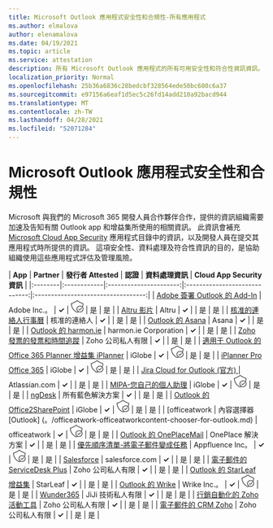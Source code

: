 ```yaml
---
title: Microsoft Outlook 應用程式安全性和合規性-所有應用程式
ms.author: elmalova
author: elenamalova
ms.date: 04/19/2021
ms.topic: article
ms.service: attestation
description: 所有 Microsoft Outlook 應用程式的所有可用安全性和符合性資訊資訊。
localization_priority: Normal
ms.openlocfilehash: 25b36a6836c28bedcbf328564ede50bc680c6a37
ms.sourcegitcommit: e97156a6eaf1d5ec5c26fd14add210a92bacd944
ms.translationtype: MT
ms.contentlocale: zh-TW
ms.lasthandoff: 04/28/2021
ms.locfileid: "52071284"
---
```

# <a name="microsoft-outlook-app-security-and-compliance"></a>Microsoft Outlook 應用程式安全性和合規性

Microsoft 與我們的 Microsoft 365 開發人員合作夥伴合作，提供的資訊組織需要加速及告知有關 Outlook app 和增益集所使用的相關資訊。 此資訊會補充 [Microsoft Cloud App Security](https://www.microsoft.com/en-us/enterprise-mobility-security/cloud-app-security) 應用程式目錄中的資訊，以及開發人員在提交其應用程式時所提供的資訊。 這項安全性、資料處理及符合性資訊的目的，是協助組織使用這些應用程式評估及管理風險。

| **App** | **Partner** | **發行者 Attested** | **認證** | **資料處理資訊** | **Cloud App Security 資訊** |
|:--------|:------------|:----------------------:|:-----------------------------:|:----------------------------------:|
| [Adobe 簽署 Outlook 的 Add-In](./adobe-inc-sign-add-in-for-outlook.md) | Adobe Inc.。 | **✓** | <img alt="Certified application badge" src="../media/certified-badge.png" height="25" width="25" /> | 是 | 是 |
| [Altru 影片](./altru-videos.md) | Altru | **✓** |  | 是 | 是 |
| [核准的連絡人行事曆](./approved-contact-calendars.md) | 核准的連絡人 | **✓** |  | 是 | 是 |
| [Outlook 的 Asana](./asana-for-outlook.md) | Asana | **✓** |  | 是 | 是 |
| [Outlook 的 harmon.ie](./harmonie-corporation-for-outlook.md) | harmon.ie Corporation | **✓** |  | 是 | 是 |
| [Zoho 發票的發票和時間追蹤](./zoho-corporation-private-limited-invoice-and-time-tracking.md) | Zoho 公司私人有限 | **✓** |  | 是 | 是 |
| [適用于 Outlook 的 Office 365 Planner 增益集 iPlanner](./iglobe-iplanner-office-365-planner-add-in-for-outlook.md) | iGlobe | **✓** | <img alt="Certified application badge" src="../media/certified-badge.png" height="25" width="25" /> | 是 | 是 |
| [iPlanner Pro Office 365](./iglobe-iplanner-pro-office-365.md) | iGlobe | **✓** | <img alt="Certified application badge" src="../media/certified-badge.png" height="25" width="25" /> | 是 | 是 |
| [Jira Cloud for Outlook (官方) ](./atlassiancom-jira-cloud-for-outlook-official.md) | Atlassian.com | **✓** |  | 是 | 是 |
| [MIPA-您自己的個人助理](./iglobe-mipa-your-own-personal-assistant.md) | iGlobe | **✓** | <img alt="Certified application badge" src="../media/certified-badge.png" height="25" width="25" /> | 是 | 是 |
| [ngDesk](./all-blue-solutions-ngdesk.md) | 所有藍色解決方案 | **✓** |  | 是 | 是 |
| [Outlook 的 Office2SharePoint](./iglobe-office2sharepoint-for-outlook.md) | iGlobe | **✓** | <img alt="Certified application badge" src="../media/certified-badge.png" height="25" width="25" /> | 是 | 是 |
| [officeatwork | 內容選擇器 [Outlook] (。/officeatwork-officeatworkcontent-chooser-for-outlook.md)  | officeatwork | **✓** | <img alt="Certified application badge" src="../media/certified-badge.png" height="25" width="25" /> | 是 | 是 |
| [Outlook 的 OnePlaceMail](./oneplace-solutions-oneplacemail-for-outlook.md) | OnePlace 解決方案 | **✓** |  | 是 | 是 |
| [優先順序清單-將電子郵件變成任務](./appfluence-inc-priority-matrix-turn-emails-into-tasks.md) | Appfluence Inc。 | **✓** | <img alt="Certified application badge" src="../media/certified-badge.png" height="25" width="25" /> | 是 | 是 |
| [Salesforce](./salesforcecom-salesforce.md) | salesforce.com | **✓** |  | 是 | 是 |
| [電子郵件的 ServiceDesk Plus](./zoho-corporation-private-limited-servicedesk-plus-for-email.md) | Zoho 公司私人有限 | **✓** |  | 是 | 是 |
| [Outlook 的 StarLeaf 增益集](./starleaf-add-in-for-outlook.md) | StarLeaf | **✓** |  | 是 | 是 |
| [Outlook 的 Wrike](./wrike-inc-for-outlook.md) | Wrike Inc.。 | **✓** | <img alt="Certified application badge" src="../media/certified-badge.png" height="25" width="25" /> | 是 | 是 |
| [Wunder365](./jiji-technologies-private-limited-wunder365.md) | JiJi 技術私人有限 | **✓** |  | 是 | 是 |
| [行銷自動化的 Zoho 活動工具](./zoho-corporation-private-limited-campaigns-tool-for-marketing-automation.md) | Zoho 公司私人有限 | **✓** |  | 是 | 是 |
| [電子郵件的 CRM Zoho](./zoho-corporation-private-limited-crm-for-email.md) | Zoho 公司私人有限 | **✓** |  | 是 | 是 |
